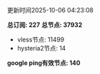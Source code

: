 更新时间2025-10-06 04:23:08

**总订阅: 227**
**总节点: 37932**
- vless节点: 11499
- hysteria2节点: 14

**google ping有效节点: 140**
